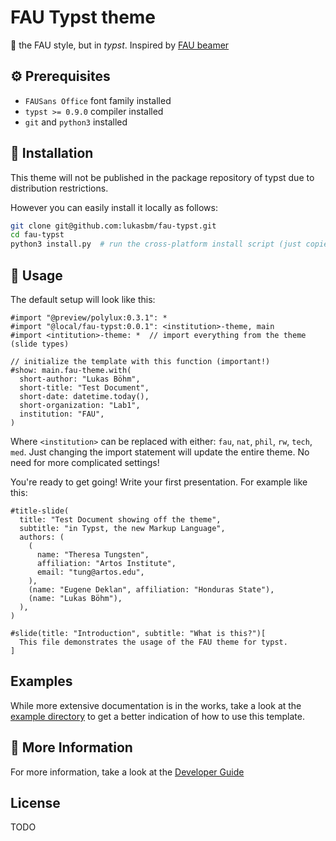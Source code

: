 # FAU Typst theme

:rocket: the FAU style, but in *typst*.
Inspired by [FAU beamer](https://github.com/FAU-AMMN/fau-beamer)

## :gear: Prerequisites

- `FAUSans Office` font family installed
- `typst >= 0.9.0` compiler installed
- `git` and `python3` installed 

## :wrench: Installation

This theme will not be published in the package repository of typst due to distribution restrictions.

However you can easily install it locally as follows:
```bash
git clone git@github.com:lukasbm/fau-typst.git
cd fau-typst
python3 install.py  # run the cross-platform install script (just copies the source files to the right location)
```

## :rocket: Usage

The default setup will look like this:
```typst
#import "@preview/polylux:0.3.1": *
#import "@local/fau-typst:0.0.1": <institution>-theme, main
#import <intitution>-theme: *  // import everything from the theme (slide types)

// initialize the template with this function (important!)
#show: main.fau-theme.with(
  short-author: "Lukas Böhm",
  short-title: "Test Document",
  short-date: datetime.today(),
  short-organization: "Lab1",
  institution: "FAU",
)

```
Where `<institution>` can be replaced with either: `fau`, `nat`, `phil`, `rw`, `tech`, `med`.
Just changing the import statement will update the entire theme.
No need for more complicated settings!

You're ready to get going!
Write your first presentation. For example like this:

```typst
#title-slide(
  title: "Test Document showing off the theme",
  subtitle: "in Typst, the new Markup Language",
  authors: (
    (
      name: "Theresa Tungsten",
      affiliation: "Artos Institute",
      email: "tung@artos.edu",
    ),
    (name: "Eugene Deklan", affiliation: "Honduras State"),
    (name: "Lukas Böhm"),
  ),
)

#slide(title: "Introduction", subtitle: "What is this?")[
  This file demonstrates the usage of the FAU theme for typst.
]

```

## Examples

While more extensive documentation is in the works,
take a look at the [example directory](./example/) to get a better indication of how to use this template.

## :memo: More Information

For more information, take a look at the [Developer Guide](./DEVELOPER.md)

## License

TODO
